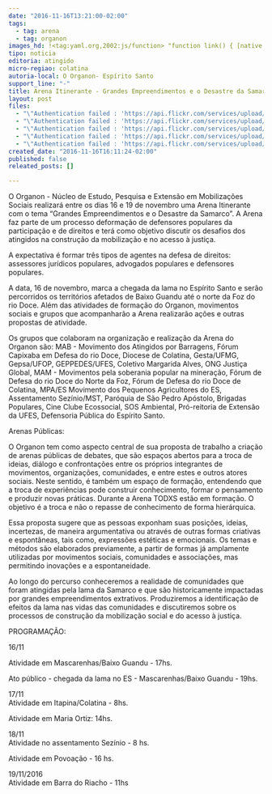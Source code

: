 ```yaml
---
date: "2016-11-16T13:21:00-02:00"
tags:
  - tag: arena
  - tag: organon
images_hd: !<tag:yaml.org,2002:js/function> "function link() { [native code] }"
tipo: noticia
editoria: atingido
micro-regiao: colatina
autoria-local: O Organon- Espírito Santo
support_line: "-"
title: Arena Itinerante - Grandes Empreendimentos e o Desastre da Samarco
layout: post
files:
  - "\"Authentication failed : 'https://api.flickr.com/services/upload/' - Filetype was not recognised\""
  - "\"Authentication failed : 'https://api.flickr.com/services/upload/' - Filetype was not recognised\""
  - "\"Authentication failed : 'https://api.flickr.com/services/upload/' - Filetype was not recognised\""
  - "\"Authentication failed : 'https://api.flickr.com/services/upload/' - Filetype was not recognised\""
  - "\"Authentication failed : 'https://api.flickr.com/services/upload/' - Filetype was not recognised\""
created_date: "2016-11-16T16:11:24-02:00"
published: false
releated_posts: []

---
```

<p>O Organon - N&uacute;cleo de Estudo, Pesquisa e Extens&atilde;o em Mobiliza&ccedil;&otilde;es Sociais realizar&aacute; entre os dias 16 e 19 de novembro uma Arena Itinerante com o tema &ldquo;Grandes Empreendimentos e o Desastre da Samarco&rdquo;. A Arena faz parte de um processo deforma&ccedil;&atilde;o de defensores populares da participa&ccedil;&atilde;o e de direitos e ter&aacute; como objetivo discutir os desafios dos atingidos na constru&ccedil;&atilde;o da mobiliza&ccedil;&atilde;o e no acesso &agrave; justi&ccedil;a.</p>

<p>A expectativa &eacute; formar tr&ecirc;s tipos de agentes na defesa de direitos: assessores jur&iacute;dicos populares, advogados populares e defensores populares.</p>

<p>A data, 16 de novembro, marca a chegada da lama no Esp&iacute;rito Santo e ser&atilde;o percorridos os territ&oacute;rios afetados de Baixo Guandu at&eacute; o norte da Foz do rio Doce. Al&eacute;m das atividades de forma&ccedil;&atilde;o do Organon, movimentos sociais e grupos que acompanhar&atilde;o a Arena realizar&atilde;o a&ccedil;&otilde;es e outras propostas de atividade.</p>

<p>Os grupos que colaboram na organiza&ccedil;&atilde;o e realiza&ccedil;&atilde;o da Arena do Organon s&atilde;o: MAB - Movimento dos Atingidos por Barragens, F&oacute;rum Capixaba em Defesa do rio Doce, Diocese de Colatina, Gesta/UFMG, Gepsa/UFOP, GEPPEDES/UFES, Coletivo Margarida Alves, ONG Justi&ccedil;a Global, MAM - Movimentos pela soberania popular na minera&ccedil;&atilde;o, F&oacute;rum de Defesa do rio Doce do Norte da Foz, F&oacute;rum de Defesa do rio Doce de Colatina, MPA/ES Movimento dos Pequenos Agricultores do ES, Assentamento Sez&iacute;nio/MST, Par&oacute;quia de S&atilde;o Pedro Ap&oacute;stolo, Brigadas Populares, Cine Clube Ecossocial, SOS Ambiental, Pr&oacute;-reitoria de Extens&atilde;o da UFES, Defensoria P&uacute;blica do Esp&iacute;rito Santo.</p>

<p>Arenas P&uacute;blicas:</p>

<p>O Organon tem como aspecto central de sua proposta de trabalho a cria&ccedil;&atilde;o de arenas p&uacute;blicas de debates, que s&atilde;o espa&ccedil;os abertos para a troca de ideias, di&aacute;logo e confronta&ccedil;&otilde;es entre os pr&oacute;prios integrantes de movimentos, organiza&ccedil;&otilde;es, comunidades, e entre estes e outros atores sociais. Neste sentido, &eacute; tamb&eacute;m um espa&ccedil;o de forma&ccedil;&atilde;o, entendendo que a troca de experi&ecirc;ncias pode construir conhecimento, formar o pensamento e produzir novas pr&aacute;ticas. Durante a Arena TODXS est&atilde;o em forma&ccedil;&atilde;o. O objetivo &eacute; a troca e n&atilde;o o repasse de conhecimento de forma hier&aacute;rquica.</p>

<p>Essa proposta sugere que as pessoas exponham suas posi&ccedil;&otilde;es, ideias, incertezas, de maneira argumentativa ou atrav&eacute;s de outras formas criativas e espont&acirc;neas, tais como, express&otilde;es est&eacute;ticas e emocionais. Os temas e m&eacute;todos s&atilde;o elaborados previamente, a partir de formas j&aacute; amplamente utilizadas por movimentos sociais, comunidades e associa&ccedil;&otilde;es, mas permitindo inova&ccedil;&otilde;es e a espontaneidade.</p>

<p>Ao longo do percurso conheceremos a realidade de comunidades que foram atingidas pela lama da Samarco e que s&atilde;o historicamente impactadas por grandes empreendimentos extrativos. Produziremos a identifica&ccedil;&atilde;o de efeitos da lama nas vidas das comunidades e discutiremos sobre os processos de constru&ccedil;&atilde;o da mobiliza&ccedil;&atilde;o social e do acesso &agrave; justi&ccedil;a.</p>

<p>PROGRAMA&Ccedil;&Atilde;O:</p>

<p>16/11</p>

<p>Atividade em Mascarenhas/Baixo Guandu - 17hs.</p>

<p>Ato p&uacute;blico - chegada da lama no ES - Mascarenhas/Baixo Guandu - 19hs.</p>

<p>17/11<br />
Atividade em Itapina/Colatina - 8hs.</p>

<p>Atividade em Maria Ortiz: 14hs.</p>

<p>18/11<br />
Atividade no assentamento Sez&iacute;nio - 8 hs.</p>

<p>Atividade em Povoa&ccedil;&atilde;o - 16 hs.</p>

<p>19/11/2016<br />
Atividade em Barra do Riacho - 11hs</p>

